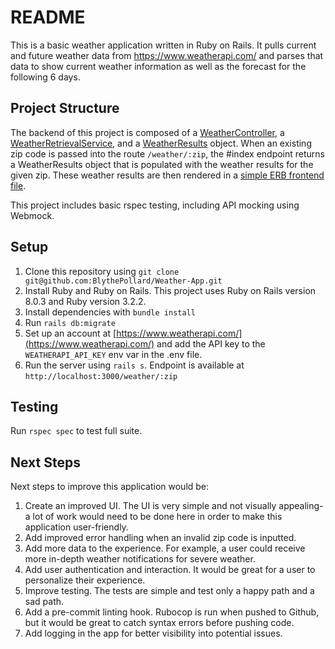 # README

This is a basic weather application written in Ruby on Rails. It pulls current and future weather data from https://www.weatherapi.com/ and parses that data to show current weather information as well as the forecast for the following 6 days.

## Project Structure
The backend of this project is composed of a [WeatherController](app/controllers/weather_controller.rb), a [WeatherRetrievalService](app/services/weather_retrieval_service.rb), and a [WeatherResults](app/models/weather_results.rb) object. When an existing zip code is passed into the route `/weather/:zip`, the #index endpoint returns a WeatherResults object that is populated with the weather results for the given zip. These weather results are then rendered in a [simple ERB frontend file](app/views/weather/index.html.erb). 

This project includes basic rspec testing, including API mocking using Webmock. 

## Setup

1. Clone this repository using `git clone git@github.com:BlythePollard/Weather-App.git`
2. Install Ruby and Ruby on Rails. This project uses Ruby on Rails version 8.0.3 and Ruby version 3.2.2. 
3. Install dependencies with `bundle install`
4. Run `rails db:migrate`
4. Set up an account at [https://www.weatherapi.com/](https://www.weatherapi.com/) and add the API key to the `WEATHERAPI_API_KEY` env var in the .env file.
5. Run the server using `rails s`. Endpoint is available at `http://localhost:3000/weather/:zip`

## Testing

Run `rspec spec` to test full suite.

## Next Steps
Next steps to improve this application would be:
1. Create an improved UI. The UI is very simple and not visually appealing- a lot of work would need to be done here in order to make this application user-friendly.
2. Add improved error handling when an invalid zip code is inputted.
3. Add more data to the experience. For example, a user could receive more in-depth weather notifications for severe weather.
4. Add user authentication and interaction. It would be great for a user to personalize their experience.
5. Improve testing. The tests are simple and test only a happy path and a sad path.
6. Add a pre-commit linting hook. Rubocop is run when pushed to Github, but it would be great to catch syntax errors before pushing code.
7. Add logging in the app for better visibility into potential issues.
